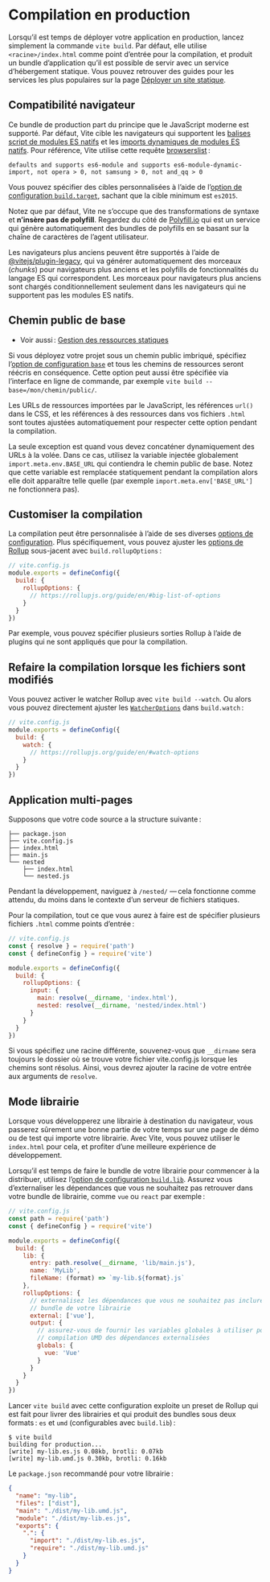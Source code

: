 # Compilation en production

Lorsqu’il est temps de déployer votre application en production, lancez simplement la commande `vite build`. Par défaut, elle utilise `<racine>/index.html` comme point d’entrée pour la compilation, et produit un bundle d’application qu’il est possible de servir avec un service d’hébergement statique. Vous pouvez retrouver des guides pour les services les plus populaires sur la page [Déployer un site statique](./static-deploy).

## Compatibilité navigateur

Ce bundle de production part du principe que le JavaScript moderne est supporté. Par défaut, Vite cible les navigateurs qui supportent les [balises script de modules ES natifs](https://caniuse.com/es6-module) et les [imports dynamiques de modules ES natifs](https://caniuse.com/es6-module-dynamic-import). Pour référence, Vite utilise cette requête [browserslist](https://github.com/browserslist/browserslist) :

```
defaults and supports es6-module and supports es6-module-dynamic-import, not opera > 0, not samsung > 0, not and_qq > 0
```

Vous pouvez spécifier des cibles personnalisées à l’aide de l’[option de configuration `build.target`](/docs/config/#build-target), sachant que la cible minimum est `es2015`.

Notez que par défaut, Vite ne s’occupe que des transformations de syntaxe et **n’insère pas de polyfill**. Regardez du côté de [Polyfill.io](https://polyfill.io/v3/) qui est un service qui génère automatiquement des bundles de polyfills en se basant sur la chaîne de caractères de l’agent utilisateur.

Les navigateurs plus anciens peuvent être supportés à l’aide de [@vitejs/plugin-legacy](https://github.com/vitejs/vite/tree/main/packages/plugin-legacy), qui va générer automatiquement des morceaux (_chunks_) pour navigateurs plus anciens et les polyfills de fonctionnalités du langage ES qui correspondent. Les morceaux pour navigateurs plus anciens sont chargés conditionnellement seulement dans les navigateurs qui ne supportent pas les modules ES natifs.

## Chemin public de base

- Voir aussi : [Gestion des ressources statiques](./assets)

Si vous déployez votre projet sous un chemin public imbriqué, spécifiez l’[option de configuration `base`](/docs/config/#base) et tous les chemins de ressources seront réécris en conséquence. Cette option peut aussi être spécifiée via l’interface en ligne de commande, par exemple `vite build --base=/mon/chemin/public/`.

Les URLs de ressources importées par le JavaScript, les références `url()` dans le CSS, et les références à des ressources dans vos fichiers `.html` sont toutes ajustées automatiquement pour respecter cette option pendant la compilation.

La seule exception est quand vous devez concaténer dynamiquement des URLs à la volée. Dans ce cas, utilisez la variable injectée globalement `import.meta.env.BASE_URL` qui contiendra le chemin public de base. Notez que cette variable est remplacée statiquement pendant la compilation alors elle doit apparaître telle quelle (par exemple `import.meta.env['BASE_URL']` ne fonctionnera pas).

## Customiser la compilation

La compilation peut être personnalisée à l’aide de ses diverses [options de configuration](/docs/config/#options-de-compilation). Plus spécifiquement, vous pouvez ajuster les [options de Rollup](https://rollupjs.org/guide/en/#big-list-of-options) sous-jacent avec `build.rollupOptions` :

```js
// vite.config.js
module.exports = defineConfig({
  build: {
    rollupOptions: {
      // https://rollupjs.org/guide/en/#big-list-of-options
    }
  }
})
```

Par exemple, vous pouvez spécifier plusieurs sorties Rollup à l’aide de plugins qui ne sont appliqués que pour la compilation.

## Refaire la compilation lorsque les fichiers sont modifiés

Vous pouvez activer le watcher Rollup avec `vite build --watch`. Ou alors vous pouvez directement ajuster les [`WatcherOptions`](https://rollupjs.org/guide/en/#watch-options) dans `build.watch` :

```js
// vite.config.js
module.exports = defineConfig({
  build: {
    watch: {
      // https://rollupjs.org/guide/en/#watch-options
    }
  }
})
```

## Application multi-pages

Supposons que votre code source a la structure suivante :

```
├── package.json
├── vite.config.js
├── index.html
├── main.js
└── nested
    ├── index.html
    └── nested.js
```

Pendant la développement, naviguez à `/nested/` — cela fonctionne comme attendu, du moins dans le contexte d’un serveur de fichiers statiques.

Pour la compilation, tout ce que vous aurez à faire est de spécifier plusieurs fichiers `.html` comme points d’entrée :

```js
// vite.config.js
const { resolve } = require('path')
const { defineConfig } = require('vite')

module.exports = defineConfig({
  build: {
    rollupOptions: {
      input: {
        main: resolve(__dirname, 'index.html'),
        nested: resolve(__dirname, 'nested/index.html')
      }
    }
  }
})
```

Si vous spécifiez une racine différente, souvenez-vous que `__dirname` sera toujours le dossier où se trouve votre fichier vite.config.js lorsque les chemins sont résolus. Ainsi, vous devrez ajouter la racine de votre entrée aux arguments de `resolve`.

## Mode librairie

Lorsque vous développerez une librairie à destination du navigateur, vous passerez sûrement une bonne partie de votre temps sur une page de démo ou de test qui importe votre librairie. Avec Vite, vous pouvez utiliser le `index.html` pour cela, et profiter d’une meilleure expérience de développement.

Lorsqu’il est temps de faire le bundle de votre librairie pour commencer à la distribuer, utilisez l’[option de configuration `build.lib`](/docs/config/#build-lib). Assurez vous d’externaliser les dépendances que vous ne souhaitez pas retrouver dans votre bundle de librairie, comme `vue` ou `react` par exemple :


```js
// vite.config.js
const path = require('path')
const { defineConfig } = require('vite')

module.exports = defineConfig({
  build: {
    lib: {
      entry: path.resolve(__dirname, 'lib/main.js'),
      name: 'MyLib',
      fileName: (format) => `my-lib.${format}.js`
    },
    rollupOptions: {
      // externalisez les dépendances que vous ne souhaitez pas inclure au
      // bundle de votre librairie
      external: ['vue'],
      output: {
        // assurez-vous de fournir les variables globales à utiliser pour la
        // compilation UMD des dépendances externalisées
        globals: {
          vue: 'Vue'
        }
      }
    }
  }
})
```

Lancer `vite build` avec cette configuration exploite un preset de Rollup qui est fait pour livrer des librairies et qui produit des bundles sous deux formats : `es` et `umd` (configurables avec `build.lib`) :

```
$ vite build
building for production...
[write] my-lib.es.js 0.08kb, brotli: 0.07kb
[write] my-lib.umd.js 0.30kb, brotli: 0.16kb
```

Le `package.json` recommandé pour votre librairie :

```json
{
  "name": "my-lib",
  "files": ["dist"],
  "main": "./dist/my-lib.umd.js",
  "module": "./dist/my-lib.es.js",
  "exports": {
    ".": {
      "import": "./dist/my-lib.es.js",
      "require": "./dist/my-lib.umd.js"
    }
  }
}
```
